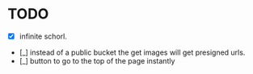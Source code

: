 # TODO

-   [x] infinite schorl.
-   [_] instead of a public bucket the get images will get presigned urls.
-   [_] button to go to the top of the page instantly

